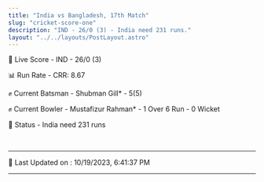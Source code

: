```yaml
---
title: "India vs Bangladesh, 17th Match"
slug: "cricket-score-one"
description: "IND - 26/0 (3) - India need 231 runs."
layout: "../../layouts/PostLayout.astro"
---
```


🔴 Live Score - IND - 26/0 (3)  

📊 Run Rate - CRR: 8.67  

✊ Current Batsman - Shubman Gill* - 5(5)  

✊ Current Bowler - Mustafizur Rahman* - 1 Over 6 Run - 0 Wicket  

📑 Status - India need 231 runs

<br />

***

📝 Last Updated on : 10/19/2023, 6:41:37 PM

***

